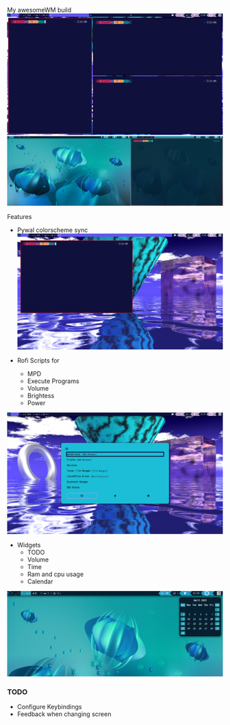 My awesomeWM build
![desktop](./desktop.png)
![desktop2](./desktop2.png)

Features

- Pywal colorscheme sync
![color](./colorscheme.png)

- Rofi Scripts for
    + MPD
    + Execute Programs
    + Volume
    + Brightess
    + Power

![rofi](./rofi.png)

- Widgets
    + TODO
    + Volume
    + Time
    + Ram and cpu usage
    + Calendar

![widgets](./widgets.png)

### TODO

- Configure Keybindings
- Feedback when changing screen
